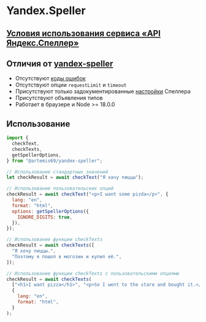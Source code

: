 # Yandex.Speller

## [Условия использования сервиса «API Яндекс.Спеллер»](https://yandex.ru/legal/speller_api/)

## Отличия от [yandex-speller](https://github.com/hcodes/yandex-speller/)

- Отсутствуют [коды ошибок](https://yandex.ru/dev/speller/doc/dg/reference/error-codes.html)
- Отсутствуют опции `requestLimit` и `timeout`
- Присутствуют только задокументированные [настройки](https://yandex.ru/dev/speller/doc/dg/reference/speller-options.html) Спеллера
- Присутствуют объявления типов
- Работает в браузере и Node >= 18.0.0

## Использование

```js
import {
  checkText,
  checkTexts,
  getSpellerOptions,
} from "@artemis69/yandex-speller";

// Использование стандартных значений
let checkResult = await checkText("Я хачу пиццы");

// Использование пользовательских опций
checkResult = await checkText("<p>I want some pizda</p>", {
  lang: "en",
  format: "html",
  options: getSpellerOptions({
    IGNORE_DIGITS: true,
  }),
});

// Использование функции checkTexts
checkResult = await checkTexts([
  "Я хочу пиццы.",
  "Поэтому я пошол в могозин и купил её.",
]);

// Использование функции checkTexts с пользовательскими опциями
checkResult = await checkTexts(
  ["<h1>I want pizza</h1>", "<p>So I went to the stare and bought it.</p>"],
  {
    lang: "en",
    format: "html",
  }
);
```
